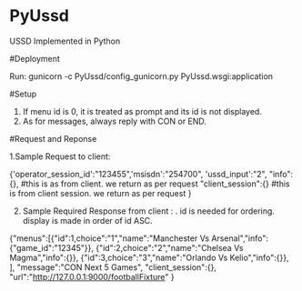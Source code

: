 # PyUssd
USSD Implemented in Python 


#Deployment

Run:  gunicorn -c PyUssd/config_gunicorn.py PyUssd.wsgi:application
      
#Setup

  1. If menu id is 0, it is treated as prompt and its id is not displayed.
  2. As  for messages, always reply with CON or END.


#Request and Reponse

1.Sample Request to client:

  {'operator_session_id':"123455",'msisdn':"254700",
                      'ussd_input':"2",
                      "info":{}, #this is as from client. we return as per request
                      "client_session":{} #this is from  client session. we return as per request
  }

        
        
2. Sample Required Response from client : 
  . id is needed for ordering. display is made in order of id ASC.

  {"menus":[{"id":1,choice":"1","name":"Manchester Vs Arsenal","info":{"game_id":"12345"}},
                              {"id":2,choice":"2","name":"Chelsea Vs Magma","info":{}},
                              {"id":3,choice":"3","name":"Orlando Vs Kelio","info":{}},
                             ],
                    "message":"CON Next 5 Games",
                    "client_session":{},
                    "url":"http://127.0.0.1:9000/footballFixture"
  }

